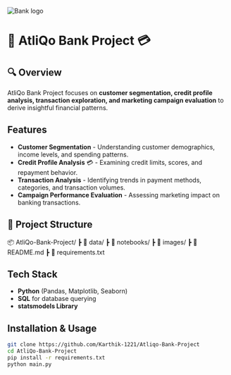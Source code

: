 
![Bank logo](https://github.com/user-attachments/assets/5709392b-0d8f-4df3-aa5f-d5d37713a4b6)

# 🏦 AtliQo Bank Project 💳


## 🔍 Overview
AtliQo Bank Project focuses on **customer segmentation, credit profile analysis, transaction exploration, and marketing campaign evaluation** to derive insightful financial patterns. 

##  Features
- **Customer Segmentation**  - Understanding customer demographics, income levels, and spending patterns.
- **Credit Profile Analysis** 💳 - Examining credit limits, scores, and repayment behavior.
- **Transaction Analysis** - Identifying trends in payment methods, categories, and transaction volumes.
- **Campaign Performance Evaluation** - Assessing marketing impact on banking transactions.

## 📂 Project Structure
📦 AtliQo-Bank-Project/ 
┣ 📂 data/ 
┣ 📂 notebooks/ 
┣ 📂 images/ 
┣ 📜 README.md 
┣ 📜 requirements.txt

##  Tech Stack
-  **Python** (Pandas, Matplotlib, Seaborn)
-  **SQL** for database querying
-  **statsmodels Library** 



##  Installation & Usage
```bash
git clone https://github.com/Karthik-1221/Atliqo-Bank-Project
cd AtliQo-Bank-Project
pip install -r requirements.txt
python main.py

